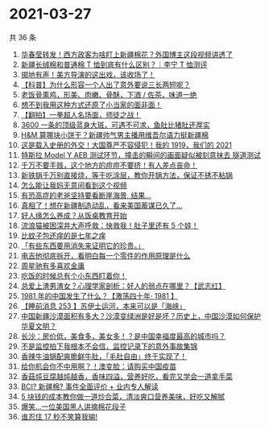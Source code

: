 # 2021-03-27

共 36 条

<!-- BEGIN -->
<!-- 最后更新时间 Sat Mar 27 2021 23:03:03 GMT+0800 (China Standard Time) -->

1. [华春莹转发！西方政客为啥盯上新疆棉花？外国博主这段视频讲透了](https://www.zhihu.com/zvideo/1359132498140717056)
2. [新疆长绒棉和普通棉 T 恤到底有什么区别？｜李宁 T
   恤测评](https://www.zhihu.com/zvideo/1359243479999201280)
3. [掷地有声！美方导演的这出戏，该收场了！](https://www.zhihu.com/zvideo/1358834578841608194)
4. [【科普】为什么形容一个人出了意外要说三长两短呢？](https://www.zhihu.com/zvideo/1359201371913330689)
5. [老饭骨熏鸡，形美、肉嫩、骨酥，下酒 /
   佐茶，味道一绝](https://www.zhihu.com/zvideo/1359218027410669568)
6. [想不到我用这种方式还原了小当家的面非面！](https://www.zhihu.com/zvideo/1359182992972251136)
7. [【翻拍】一拳超人名场面，师徒之战！](https://www.zhihu.com/zvideo/1358842134754295808)
8. [3600
   一条的顶级蓝身大斑，可遇不可求，鱼肚比猪肚还厚实](https://www.zhihu.com/zvideo/1358534802363166720)
9. [H&M
   算哪块小饼干？新疆帅气男主播用维吾尔语力挺新疆棉](https://www.zhihu.com/zvideo/1359041884623650816)
10. [这是载入史册的外交！大国尊严不容侵犯！我的 1919，我们的
    2021](https://www.zhihu.com/zvideo/1358973935854522368)
11. [特斯拉 Model Y AEB 测试环节，撞击的瞬间的画面疑似被刻意抹去
    隧道测试](https://www.zhihu.com/zvideo/1358972923282374656)
12. [千万不要手贱，这个地方的痘痘不要挤！有人差点丧命！](https://www.zhihu.com/zvideo/1359097172387135489)
13. [新铁锅千万别直接烧，等于吃涂层，教你开锅方法，保证不锈不粘锅](https://www.zhihu.com/zvideo/1359085159493496832)
14. [怎么能让我妈无意间看到这个视频](https://www.zhihu.com/zvideo/1359207153291739136)
15. [有恐高症的老爸坚持要看断崖海景, 结果...](https://www.zhihu.com/zvideo/1359148449599021056)
16. [真相了！想在新疆制造动乱，看来美国蓄谋已久了…](https://www.zhihu.com/zvideo/1358428391092416512)
17. [好人缘怎么养成？从饭桌教育开始](https://www.zhihu.com/zvideo/1358875543992127488)
18. [流浪猫被困深井大声呼救：快救我！肚子里还有 5
    个娃！](https://www.zhihu.com/zvideo/1358815645866598400)
19. [比蚊子包还痒的是七年之痒](https://www.zhihu.com/zvideo/1358846390160994304)
20. [「有些东西要用消失来证明它的珍贵。」](https://www.zhihu.com/zvideo/1358811293177319424)
21. [电吉他彻底拆开，看明白每一个零件的作用原理是什么](https://www.zhihu.com/zvideo/1358992483381223424)
22. [周星驰有多喜欢金庸](https://www.zhihu.com/zvideo/1358819823074463744)
23. [吃饭的时候总有个小东西盯着你！](https://www.zhihu.com/zvideo/1358881064203776001)
24. [总爱上渣男渣女？心理学家剖析：好人的弱点在哪里？【武志红】](https://www.zhihu.com/zvideo/1358785959593562112)
25. [1981 年的中国发生了什么？【激荡四十年· 1981
    】](https://www.zhihu.com/zvideo/1358794404141015041)
26. [【睡前消息 253
    】苏伊士运河，本来可以是「海峡」](https://www.zhihu.com/zvideo/1358881403808100352)
27. [中国新疆沙漠面积有多大？沙漠变绿洲是好是坏？历史上，中国沙漠如何保护华夏文明？](https://www.zhihu.com/zvideo/1358731170176380928)
28. [长沙：房价低，美食多，美女多！？是中国幸福度最高的城市吗？](https://www.zhihu.com/zvideo/1358775570449534976)
29. [不是监控拍下我根本不会信，监控记录下的意外事故集锦](https://www.zhihu.com/zvideo/1357686366583881728)
30. [香辣牛油锅配爽脆鲜牛肚，「毛肚自由」终于实现了！](https://www.zhihu.com/zvideo/1358817940121432065)
31. [给你机会你不中用啊？！澳变脸：请购买中国疫苗](https://www.zhihu.com/zvideo/1358730060980121600)
32. [香菇炖豆腐越炖越香，香味四溢，营养好吃，看完又学会一道拿手菜](https://www.zhihu.com/zvideo/1358707010809294848)
33. [BCI? 新疆棉? 事件全面评价 +
    业内专人解读](https://www.zhihu.com/zvideo/1358488824532856832)
34. [5
    块钱的成本教你做一道炒合菜，清淡爽口营养美味，好吃又解腻](https://www.zhihu.com/zvideo/1358723801493094400)
35. [爆笑…一位美国黑人讲摘棉花段子](https://www.zhihu.com/zvideo/1358535598861524992)
36. [谁忍住 17 秒不笑算我输!](https://www.zhihu.com/zvideo/1358370051268194304)

<!-- END -->
